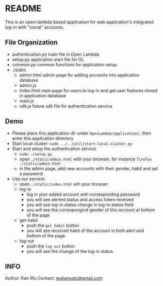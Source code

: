 # README 
This is an open-lambda based application for web application's integrated log-in with "social" accounts.

## File Organization
* authentication.py         main file in Open Lambda
* setup.py                  application start file for OL
* common.py                 common functions for application setup 
* ./static
    * admin.html            admin page for adding accounts into application database
    * admin.js
    * index.html            main page for users to log-in and get user features stored in application database
    * main.js
    * sdk.js                future sdk file for authentication service 


## Demo
* Please place this application dir under `OpenLambda/application/`, then enter this application directory
* Start local cluster: `sudo ../../util/start-local-cluster.py`
* Start and setup the authentication service
    * `sudo ./setup.py`
    * open `./static/admin.html` with your browser, for instance `firefox ./static/admin.html`
    * in the admin page, add new accounts with their gender, habit and set a password
* Use our service: 
    * open `./static/index.html` wih your browser
    * log-in
        * log in your added account with corresponding password 
        * you will see alerted status and access token received 
        * you will see log-in status change in log-in status field
        * you will see the correspongind gender of this account at bottom of the page
    * get-habit
        * push the `get habit` button
        * you will see received habit of the account in both alert and bottom of the page 
    * log-out 
        * push the `log out` button 
        * you will see the change of the log-in status


## INFO
Author: Kan Wu
Contact: wukanustc@gmail.com




